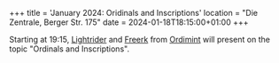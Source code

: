 +++
title = 'January 2024: Oridinals and Inscriptions'
location = "Die Zentrale, Berger Str. 175"
date = 2024-01-18T18:15:00+01:00
+++

Starting at 19:15, [Lightrider](https://twitter.com/LightRider5) and [Freerk](https://twitter.com/freerko) from [Ordimint](https://twitter.com/ordimint) will present on the topic "Ordinals and Inscriptions".
